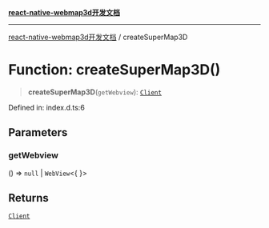 [**react-native-webmap3d开发文档**](../README.md)

***

[react-native-webmap3d开发文档](../globals.md) / createSuperMap3D

# Function: createSuperMap3D()

> **createSuperMap3D**(`getWebview`): [`Client`](../type-aliases/Client.md)

Defined in: index.d.ts:6

## Parameters

### getWebview

() => `null` \| `WebView`\<\{ \}\>

## Returns

[`Client`](../type-aliases/Client.md)
